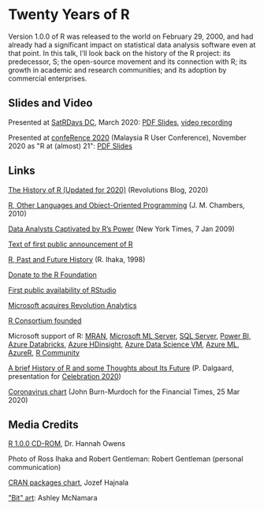 # Twenty Years of R

Version 1.0.0 of R was released to the world on February 29, 2000, and had already had a significant impact on statistical data analysis software even at that point. In this talk, I’ll look back on the history of the R project: its predecessor, S; the open-source movement and its connection with R; its growth in academic and research communities; and its adoption by commercial enterprises.

## Slides and Video

Presented at [SatRDays DC](http://dc2020.netlify.com/), March 2020: [PDF Slides](https://github.com/revodavid/20-years-of-R/raw/master/Twenty%20Years%20of%20R%20-%20SatRDays%20DC%20Mar%202020.pdf), [video recording](https://youtu.be/iq_biXEIx-U) 

Presented at [confeRence 2020](https://www.r-conference2020.com/) (Malaysia R User Conference), November 2020 as "R at (almost) 21": [PDF Slides](Twenty%20Years%20of%20R%20-%20SatRDays%20DC%20Mar%202020.pdf)

## Links

[The History of R (Updated for 2020)](https://blog.revolutionanalytics.com/2020/07/the-history-of-r-updated-for-2020.html) (Revolutions Blog, 2020)

[R, Other Languages and Object-Oriented Programming](http://statweb.stanford.edu/~jmc4/talks/Stanford2010_slides.pdf) (J. M. Chambers, 2010)

[Data Analysts Captivated by R’s Power](https://www.nytimes.com/2009/01/07/technology/business-computing/07program.html) (New York Times, 7 Jan 2009)

[Text of first public announcement of R](https://blog.revolutionanalytics.com/2017/10/updated-history-of-r.html)

[R, Past and Future History](https://www.stat.auckland.ac.nz/~ihaka/downloads/Interface98.pdf) (R. Ihaka, 1998)

[Donate to the R Foundation](https://www.r-project.org/foundation/donations.html)

[First public availability of RStudio](https://blog.rstudio.com/2011/02/28/rstudio-new-open-source-ide-for-r/)

[Microsoft acquires Revolution Analytics](https://blogs.microsoft.com/blog/2015/01/23/microsoft-acquire-revolution-analytics-help-customers-find-big-data-value-advanced-statistical-analysis/)

[R Consortium founded](https://www.r-consortium.org/announcement/2015/06/30/linux-foundation-announces-r-consortium-to-support-millions-of-users-around-the-world)

Microsoft support of R: [MRAN](https://mran.microsoft.com/?WT.mc_id=satrdaysdc-talk-davidsmi), [Microsoft ML Server](https://docs.microsoft.com/en-us/machine-learning-server/what-is-machine-learning-server?WT.mc_id=satrdaysdc-talk-davidsmi), [SQL Server](https://docs.microsoft.com/en-us/sql/advanced-analytics/what-is-sql-server-machine-learning?view=sql-server-ver15&WT.mc_id=satrdaysdc-talk-davidsmi), [Power BI](https://docs.microsoft.com/power-bi/desktop-r-visuals?WT.mc_id=satrdaysdc-talk-davidsmi), [Azure Databricks](https://docs.microsoft.com/en-us/azure/databricks/spark/latest/sparkr/?WT.mc_id=satrdaysdc-talk-davidsmi), [Azure HDinsight](https://docs.microsoft.com/azure/hdinsight/r-server/r-server-overview?WT.mc_id=satrdaysdc-talk-davidsmi), [Azure Data Science VM](https://docs.microsoft.com/azure/machine-learning/data-science-virtual-machine/tools-included?WT.mc_id=satrdaysdc-talk-davidsmi#program-in-python-r-julia-and-nodejs), [Azure ML](https://docs.microsoft.com/en-us/azure/machine-learning/tutorial-1st-r-experiment?WT.mc_id=satrdaysdc-talk-davidsmi), [AzureR](https://github.com/Azure/AzureR), [R Community](https://www.r-consortium.org/members)

[A brief History of R and some Thoughts about Its Future](https://youtu.be/Uey45MSg8Y4) (P. Dalgaard, presentation for [Celebration 2020](https://biostatistics.dk/celebration2020/index.html))

[Coronavirus chart](https://twitter.com/jburnmurdoch/status/1242952003262832641) (John Burn-Murdoch for the Financial Times, 25 Mar 2020)

## Media Credits

[R 1.0.0 CD-ROM](https://twitter.com/HannahOish/status/1036353875605737472), Dr. Hannah Owens

Photo of Ross Ihaka and Robert Gentleman: Robert Gentleman (personal communication)

[CRAN packages chart](https://jozef.io/r921-happy-birthday-r/), Jozef Hajnala

["Bit" art](http://github.com/ashleymcnamara/Developer-Advocate-Bit): Ashley McNamara

